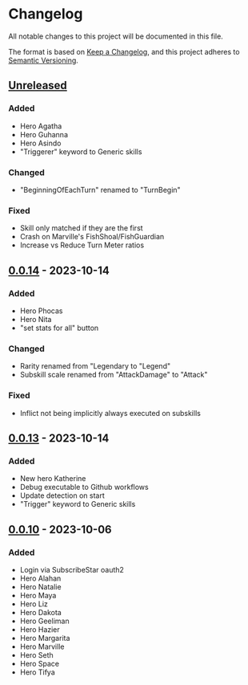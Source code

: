 # Changelog

All notable changes to this project will be documented in this file.

The format is based on [Keep a Changelog](https://keepachangelog.com/en/1.0.0/),
and this project adheres to [Semantic Versioning](https://semver.org/spec/v2.0.0.html).

## [Unreleased]

### Added

- Hero Agatha
- Hero Guhanna
- Hero Asindo
- "Triggerer" keyword to Generic skills

### Changed

- "BeginningOfEachTurn" renamed to "TurnBegin"

### Fixed

- Skill only matched if they are the first 
- Crash on Marville's FishShoal/FishGuardian
- Increase vs Reduce Turn Meter ratios

## [0.0.14] - 2023-10-14

### Added

- Hero Phocas
- Hero Nita
- "set stats for all" button

### Changed

- Rarity renamed from "Legendary to "Legend"
- Subskill scale renamed from "AttackDamage" to "Attack"

### Fixed 

- Inflict not being implicitly always executed on subskills

## [0.0.13] - 2023-10-14

### Added

- New hero Katherine
- Debug executable to Github workflows
- Update detection on start
- "Trigger" keyword to Generic skills

## [0.0.10] - 2023-10-06

### Added

- Login via SubscribeStar oauth2
- Hero Alahan
- Hero Natalie
- Hero Maya
- Hero Liz
- Hero Dakota
- Hero Geeliman
- Hero Hazier
- Hero Margarita
- Hero Marville
- Hero Seth
- Hero Space
- Hero Tifya

[unreleased]: https://github.com/APN-Pucky/raid_optimize/compare/0.0.14...HEAD
[0.0.14]: https://github.com/APN-Pucky/raid_optimize/compare/0.0.13...0.0.14
[0.0.13]: https://github.com/APN-Pucky/raid_optimize/compare/0.0.10...0.0.13
[0.0.10]: https://github.com/APN-Pucky/raid_optimize/releases/tag/0.0.10

